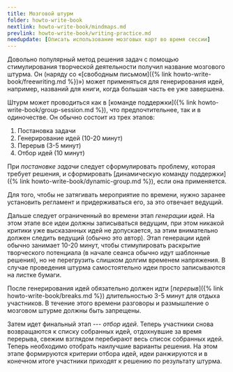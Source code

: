 ```yaml
---
title: Мозговой штурм
folder: howto-write-book
nextlink: howto-write-book/mindmaps.md
prevlink: howto-write-book/writing-practice.md
needupdate: [Описать использование мозговых карт во время сессии]
---
```


Довольно популярный метод решения задач с помощью стимулирования
творческой деятельности получил название мозгового штурма.  Он (наряду
со «[свободным письмом]({% link howto-write-book/freewriting.md %})»)
может применяться для генерирования идей, например, названий для
книги, когда большая часть ее уже завершена.

Штурм может проводиться как в [команде поддержки]({% link
howto-write-book/group-session.md %}), что предпочтительнее, так и в
одиночестве.  Он обычно состоит из трех этапов:
1. Постановка задачи
2. Генерирование идей (10-20 минут)
3. Перерыв (3-5 минут)
3. Отбор идей (10 минут)

При *постановке задачи* следует сформулировать проблему, которая
требует решения, и сформировать [динамическую команду поддержки]({%
link howto-write-book/dynamic-group.md %}), если она применяется.

Для того, чтобы не затягивать мероприятие по времени, нужно заранее
установить регламент и придерживаться его, за это отвечает ведущий.

Дальше следует ограниченный во времени этап *генерации идей*.  На этом
этапе все идеи должны записываться ведущим, при этом никакой критики
уже высказанных идей не допускается, за этим внимательно должен
следить ведущий (обычно это автор).  Этап генерации идей обычно
занимает 10-20 минут, чтобы стимулировать раскрытие творческого
потенциала (в начале сеанса обычно идут шаблонные решения), но не
перегрузить слишком долгим временем напряжения.  В случае проведения
штурма самостоятельно идеи просто записываются на листке бумаги.

После генерирования идей обязательно должен идти [*перерыв*]({% link
howto-write-book/breaks.md %}) длительностью 3-5 минут для отдыха
участников.  В течение этого времени разговоры и размышление о
мозговом штурме должны быть запрещены.

Затем идет финальный этап --- *отбор идей*.  Теперь участники снова
возвращаются к списку собранных идей, отдохнувшие за время перерыва,
свежим взглядом перебирают весь список собранных идей.  Теперь
необходимо отобрать наилучшие варианты решения.  На этом этапе
формируются критерии отбора идей, идеи ранжируются и в конечном итоге
участники приходят к решению по результату штурма.

